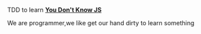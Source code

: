 TDD to learn **[You Don't Know JS](https://github.com/getify/You-Dont-Know-JS)**

We are programmer,we like get our hand dirty to learn something
